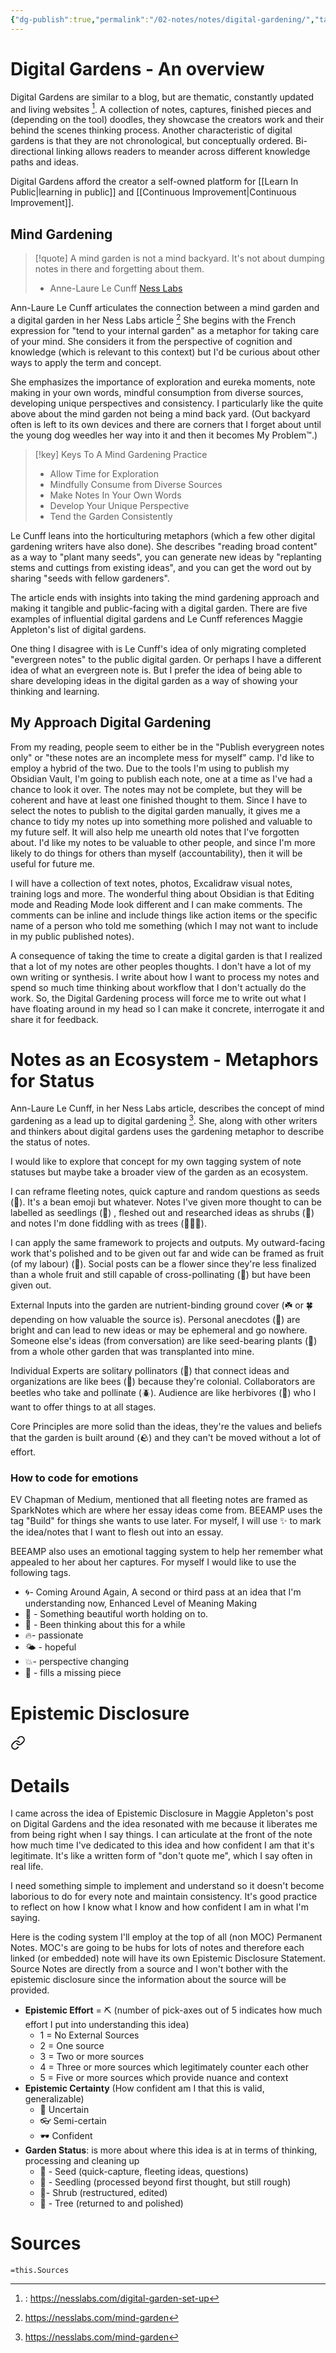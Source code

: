 ```yaml
---
{"dg-publish":true,"permalink":"/02-notes/notes/digital-gardening/","tags":["Note","Note/MOC","✨"],"created":"2024-01-07T17:56:06.394-04:00","updated":"2024-04-30T20:06:53.636-03:00"}
---
```


# Digital Gardens - An overview

Digital Gardens are similar to a blog, but are thematic, constantly updated and living websites [^Le Cunff - Digital Garden]. A collection of notes, captures, finished pieces and (depending on the tool) doodles,  they showcase the creators work and their behind the scenes thinking process. Another characteristic of digital gardens is that they are not chronological, but conceptually ordered. Bi-directional linking allows readers to meander across different knowledge paths and ideas. 

Digital Gardens afford the creator a self-owned platform for [[Learn In Public\|learning in public]] and [[Continuous Improvement\|Continuous Improvement]]. 

[^Le Cunff - Digital Garden]:: https://nesslabs.com/digital-garden-set-up
## Mind Gardening
>[!quote] A mind garden is not a mind backyard. It's not about dumping notes in there and forgetting about them.
>- Anne-Laure Le Cunff [Ness Labs](https://nesslabs.com/mind-garden)

Ann-Laure Le Cunff articulates the connection between a mind garden and a digital garden in her Ness Labs article [^Le Cunff - Mind Gardening] She begins with the French expression for "tend to your internal garden" as a metaphor for taking care of your mind. She considers it from the perspective of cognition and knowledge (which is relevant to this context) but I'd be curious about other ways to apply the term and concept. 



She emphasizes the importance of exploration and eureka moments, note making in your own words, mindful consumption from diverse sources, developing unique perspectives and consistency. I particularly like the quite above about the mind garden not being a mind back yard. (Out backyard often is left to its own devices and there are corners that I forget about until the young dog weedles her way into it and then it becomes My Problem™️.) 

>[!key] Keys To A Mind Gardening Practice
>- Allow Time for Exploration
>- Mindfully Consume from Diverse Sources
>- Make Notes In Your Own Words
>- Develop Your Unique Perspective
>- Tend the Garden Consistently

Le Cunff leans into the horticulturing metaphors (which a few other digital gardening writers have also done). She describes "reading broad content" as a way to "plant many seeds", you can generate new ideas by "replanting stems and cuttings from existing ideas", and you can get the word out by sharing "seeds with fellow gardeners". 

The article ends with insights into taking the mind gardening approach and making it tangible and public-facing with a digital garden. There are five examples of influential digital gardens and Le Cunff references Maggie Appleton's list of digital gardens. 

One thing I disagree with is Le Cunff's idea of only migrating completed "evergreen notes" to the public digital garden. Or perhaps I have a different idea of what an evergreen note is. But I prefer the idea of being able to share developing ideas in the digital garden as a way of showing your thinking and learning. 

[^Le Cunff - Mind Gardening]: https://nesslabs.com/mind-garden

## My Approach Digital Gardening
From my reading, people seem to either be in the "Publish everygreen notes only" or "these notes are an incomplete mess for myself" camp. I'd like to employ a hybrid of the two. Due to the tools I'm using to publish my Obsidian Vault, I'm going to publish each note, one at a time as I've had a chance to look it over. The notes may not be complete, but they will be coherent and have at least one finished thought to them. Since I have to select the notes to publish to the digital garden manually, it gives me a chance to tidy my notes up into something more polished and valuable to my future self. It will also help me unearth old notes that I've forgotten about. I'd like my notes to be valuable to other people, and since I'm more likely to do things for others than myself (accountability), then it will be useful for future me. 

I will have a collection of text notes, photos, Excalidraw visual notes, training logs and more. The wonderful thing about Obsidian is that Editing mode and Reading Mode look different and I can make comments. The comments can be inline and include things like action items or the specific name of a person who told me something (which I may not want to include in my public published notes). 

A consequence of taking the time to create a digital garden is that I realized that a lot of my notes are other peoples thoughts. I don't have a lot of my own writing or synthesis. I write about how I want to process my notes and spend so much time thinking about workflow that I don't actually do the work. So, the Digital Gardening process will force me to write out what I have floating around in my head so I can make it concrete, interrogate it and share it for feedback. 

# Notes as an Ecosystem - Metaphors for Status

Ann-Laure Le Cunff, in her Ness Labs article, describes the concept of mind gardening as a lead up to digital gardening [^Le Cunff - Mind Gardening]. She, along with other writers and thinkers about digital gardens uses the gardening metaphor to describe the status of notes. 

I would like to explore that concept for my own tagging system of note statuses but maybe take a broader view of the garden as an ecosystem. 

I can reframe fleeting notes, quick capture and random questions as seeds (🫘). It's a bean emoji but whatever. Notes I've given more thought to can be labelled as seedlings (🌱) , fleshed out and researched ideas as shrubs (🌿) and notes I'm done fiddling with as trees (🌴🌳🌲). 

I can apply the same framework to projects and outputs. My outward-facing work that's polished and to be given out far and wide can be framed as fruit (of my labour) (🥭). Social posts can be a flower since they're less finalized than a whole fruit and still capable of cross-pollinating (💐) but have been given out. 

External Inputs into the garden are nutrient-binding ground cover (☘️ or 🍀 depending on how valuable the source is). Personal anecdotes (🌻) are bright and can lead to new ideas or may be ephemeral and go nowhere. Someone else's ideas (from conversation) are like seed-bearing plants (🌾) from a whole other garden that was transplanted into mine. 

Individual Experts are solitary pollinators (🦋) that connect ideas and organizations are like bees (🐝)  because they're colonial. Collaborators are beetles who take and pollinate (🪲). Audience are like herbivores (🐢) who I want to offer things to at all stages.

Core Principles are more solid than the ideas, they're the values and beliefs that the garden is built around (🪨) and they can't be moved without a lot of effort. 

### How to code for emotions
EV Chapman of Medium, mentioned that all fleeting notes are framed as SparkNotes which are where her essay ideas come from. BEEAMP uses the tag "Build" for things she wants to use later. For myself, I will use ✨ to mark the idea/notes that I want to flesh out into an essay. 

 BEEAMP also uses an emotional tagging system to help her remember what appealed to her about her captures. For myself I would like to use the following tags.
- 🌀- Coming Around Again, A second or third pass at an idea that I'm understanding now, Enhanced Level of Meaning Making
- 🫙 - Something beautiful worth holding on to. 
- 🍄 - Been thinking about this for a while
- 🔥- passionate
- 🌤️ - hopeful
- 💥- perspective changing
- 🧩 - fills a missing piece

# Epistemic Disclosure

<div class="transclusion internal-embed is-loaded"><a class="markdown-embed-link" href="/02-notes/notes/epistemic-disclosure/#details" aria-label="Open link"><svg xmlns="http://www.w3.org/2000/svg" width="24" height="24" viewBox="0 0 24 24" fill="none" stroke="currentColor" stroke-width="2" stroke-linecap="round" stroke-linejoin="round" class="svg-icon lucide-link"><path d="M10 13a5 5 0 0 0 7.54.54l3-3a5 5 0 0 0-7.07-7.07l-1.72 1.71"></path><path d="M14 11a5 5 0 0 0-7.54-.54l-3 3a5 5 0 0 0 7.07 7.07l1.71-1.71"></path></svg></a><div class="markdown-embed">



# Details
I came across the idea of Epistemic Disclosure in Maggie Appleton's post on Digital Gardens and the idea resonated with me because it liberates me from being right when I say things. I can articulate at the front of the note how much time I've dedicated to this idea and how confident I am that it's legitimate. It's like a written form of "don't quote me", which I say often in real life. 

I need something simple to implement and understand so it doesn't become laborious to do for every note and maintain consistency. It's good practice to reflect on how I know what I know and how confident I am in what I'm saying. 

Here is the coding system I'll employ at the top of all (non MOC) Permanent Notes. MOC's are going to be hubs for lots of notes and therefore each linked (or embedded) note will have its own Epistemic Disclosure Statement. Source Notes are directly from a source and I won't bother with the epistemic disclosure since the information about the source will be provided. 

- **Epistemic Effort** = ⛏️ (number of pick-axes out of 5 indicates how much effort I put into understanding this idea)
	- 1 = No External Sources
	- 2 = One source
	- 3 = Two or more sources
	- 4 = Three or more sources which legitimately counter each other
	- 5 = Five or more sources which provide nuance and context
- **Epistemic Certainty** (How confident am I that this is valid, generalizable)
	- 🥽 Uncertain
	- 👓 Semi-certain
	- 🕶️ Confident
- **Garden Status**: is more about where this idea is at in terms of thinking, processing and cleaning up
	- 🫘 - Seed (quick-capture, fleeting ideas, questions)
	- 🌱 - Seedling (processed beyond first thought, but still rough)
	- 🌿- Shrub (restructured, edited)
	- 🌴 - Tree (returned to and polished)


</div></div>


# Sources
`=this.Sources`